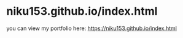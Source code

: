 # niku153.github.io/index.html

you can view my portfolio here: https://niku153.github.io/index.html
